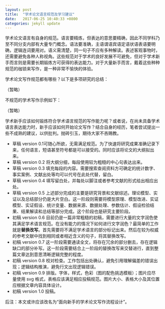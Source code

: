 ```yaml
---
layout: post
title:  "学术论文语言规范及学习建议"
date:   2017-06-25 10:40:33 +0800
categories: jekyll update
---
```

学术论文语言有自身的规范。语言要精炼，但表达的意思要精确，因此不同学科乃至不同分支内部有大量专门概念。语法要准确，主语谓语宾语定语状语表语要明确，逻辑连词要用对。语义需清楚，同一句子不应有多种解读。表述客观事物时，还需要避免各种人称视角。这些规范对于学术的良好发展不可避免，但对于学术新手而言则是需要长期锻炼方可获得的表达能力。对于大量新手而言，戴着这些种种规范的枷锁来写作，是一种非常不愉快的体验。

学术论文写作规范都有哪些？以下是多项研究的总结：

（暂略）

不规范的学术写作示例如下：

（暂略）

学术新手应该如何锻炼符合学术语言规范的写作能力呢？或者说，在尚未具备学术语言表达能力时，新手应该如何开始论文写作？结合自身的经历，笔者尝试提出一些不成熟的建议，以供批判。抛砖引玉，期待大家不吝赐教。

* 草稿 version 0.1可随心所欲，无需满足规范。为了快速将研究成果准确记录下来，任何语言，短语甚至符号都是可以接受的。同时应该将论文的大纲拟出来。
* 草稿 version 0.2 将大纲分细，每段使用较为粗糙的中心句表达出来。
* 草稿 version 0.3 填充每段的内容。需要搜索查阅资料方可确定的统计数字、事实案例、文献出处等均可以代号在此处代替，留白。
* 草稿 version 0.4 填写留白处，并每处以脚注或者参考文献的形式给出相应出处。
* 草稿 version 0.5 上述部分完成的主要是研究背景和文献综述。理论模型、实证以及总结部分仍是大片空白。这一阶段则需要将模型原理、模型改进、实证模型、实证假设、统计变量、数据来源、数据处理、参数估计、假设检验结果、结果解读和总结等部分完成。这个阶段也是研究主要阶段。
* 初稿 version 0.6 目前仍是一篇非常粗糙的初稿，需要进行大量的文字润色使其满足学术语言规范。在没有能力的情况下如何进行文字润色？最简单的工作就是**替换改写**。首先需要将不满足学术语言的部分标记出来。然后在较为权威的参考文献中找到相同或者相近含义的句子，将其替换改写。
* 初稿 version 0.7 这一阶段需要通读全文，将存在冗余的部分删去，存在逻辑缺口的部分补写。这一阶段需要结合上一阶段的替换改写来交替进行，直到整篇文章达到意思清晰逻辑完整的程度。
* 初稿 version 0.8 校对检查。工作包括出处确认，避免引用理解偏差的错误出现；逻辑结构推演，避免行文出现逻辑错误。
* 初稿 version 0.9 排版。字体，样式，色彩（图的配色挑选模板）；图片应尽量使用 svg 格式，表格应该满足相应投稿规范。图片大小、表格大小及其位置应根据文章内容具体设计。
* 初稿 version 1.0 投稿。

后注：本文或许应该改名为“面向新手的学术论文写作流程设计”。


